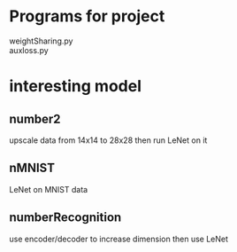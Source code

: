# Programs for project
weightSharing.py  
auxloss.py

# interesting model
## number2
upscale data from 14x14 to 28x28
then run LeNet on it

## nMNIST
LeNet on MNIST data

## numberRecognition
use encoder/decoder to increase dimension
then use LeNet
